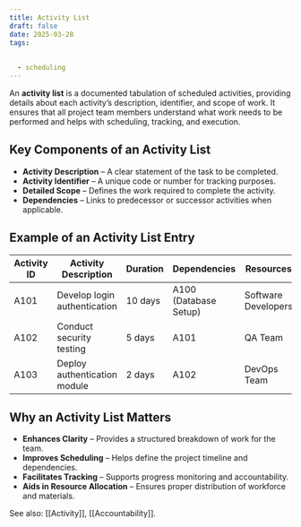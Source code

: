 ```yaml
---
title: Activity List
draft: false
date: 2025-03-28
tags:
  
  
  - scheduling
---
```


An **activity list** is a documented tabulation of scheduled activities, providing details about each activity’s description, identifier, and scope of work. It ensures that all project team members understand what work needs to be performed and helps with scheduling, tracking, and execution.

## Key Components of an Activity List
- **Activity Description** – A clear statement of the task to be completed.
- **Activity Identifier** – A unique code or number for tracking purposes.
- **Detailed Scope** – Defines the work required to complete the activity.
- **Dependencies** – Links to predecessor or successor activities when applicable.

## Example of an Activity List Entry

| Activity ID | Activity Description           | Duration | Dependencies | Resources |
|------------|--------------------------------|----------|-------------|-----------|
| A101       | Develop login authentication  | 10 days  | A100 (Database Setup) | Software Developers |
| A102       | Conduct security testing      | 5 days   | A101         | QA Team  |
| A103       | Deploy authentication module  | 2 days   | A102         | DevOps Team |

## Why an Activity List Matters
- **Enhances Clarity** – Provides a structured breakdown of work for the team.
- **Improves Scheduling** – Helps define the project timeline and dependencies.
- **Facilitates Tracking** – Supports progress monitoring and accountability.
- **Aids in Resource Allocation** – Ensures proper distribution of workforce and materials.

See also: [[Activity]], [[Accountability]].
